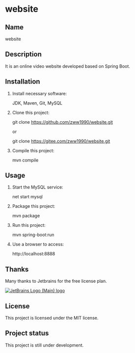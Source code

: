 # website

## Name
website

## Description
It is an online video website developed based on Spring Boot.

## Installation

1. Install necessary software:

	JDK, Maven, Git, MySQL

2. Clone this project:

	git clone https://github.com/zww1990/website.git

	or

    git clone https://gitee.com/zww1990/website.git

3. Compile this project:

	mvn compile

## Usage

1. Start the MySQL service:

	net start mysql

2. Package this project:

	mvn package

3. Run this project:

	mvn spring-boot:run

4. Use a browser to access:

	http://localhost:8888

## Thanks
Many thanks to Jetbrains for the free license plan.

[![JetBrains Logo (Main) logo](https://resources.jetbrains.com/storage/products/company/brand/logos/jb_beam.svg)](https://jb.gg/OpenSourceSupport)

## License
This project is licensed under the MIT license.

## Project status
This project is still under development.

